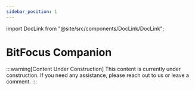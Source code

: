 ```yaml
---
sidebar_position: 1
---
```


import DocLink from "@site/src/components/DocLink/DocLink";

# BitFocus Companion

:::warning[Content Under Construction]
This content is currently under construction. If you need any assistance, please <DocLink to="/docs/Support/ConnectWithUs">reach out to us</DocLink> or leave a comment.
:::
